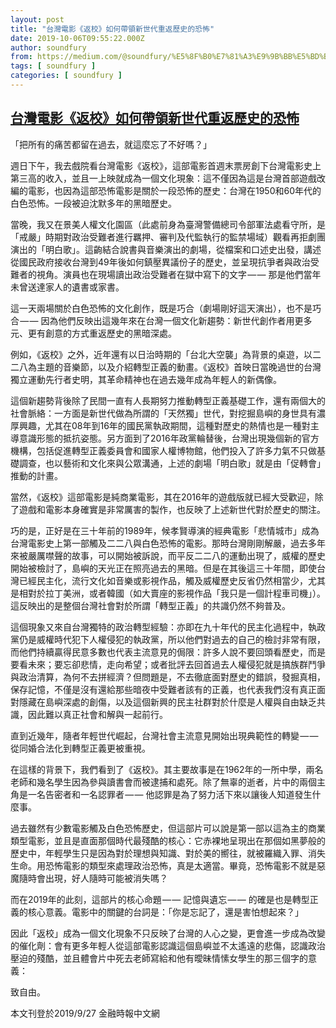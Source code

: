 ```yaml
---
layout: post
title: "台灣電影《返校》如何帶領新世代重返歷史的恐怖"
date: 2019-10-06T09:55:22.000Z
author: soundfury
from: https://medium.com/@soundfury/%E5%8F%B0%E7%81%A3%E9%9B%BB%E5%BD%B1-%E8%BF%94%E6%A0%A1-%E5%A6%82%E4%BD%95%E5%B8%B6%E9%A0%98%E6%96%B0%E4%B8%96%E4%BB%A3%E9%87%8D%E8%BF%94%E6%AD%B7%E5%8F%B2%E7%9A%84%E6%81%90%E6%80%96-798ea1912d7f?source=rss-37ea7441b075------2
tags: [ soundfury ]
categories: [ soundfury ]
---
```

<!--1570355722000-->
[台灣電影《返校》如何帶領新世代重返歷史的恐怖](https://medium.com/@soundfury/%E5%8F%B0%E7%81%A3%E9%9B%BB%E5%BD%B1-%E8%BF%94%E6%A0%A1-%E5%A6%82%E4%BD%95%E5%B8%B6%E9%A0%98%E6%96%B0%E4%B8%96%E4%BB%A3%E9%87%8D%E8%BF%94%E6%AD%B7%E5%8F%B2%E7%9A%84%E6%81%90%E6%80%96-798ea1912d7f?source=rss-37ea7441b075------2)
------

<div>
<p>「把所有的痛苦都留在過去，就這麼忘了不好嗎？」</p><p>週日下午，我去戲院看台灣電影《返校》，這部電影首週末票房創下台灣電影史上第三高的收入，並且一上映就成為一個文化現象：這不僅因為這是台灣首部遊戲改編的電影，也因為這部恐怖電影是關於一段恐怖的歷史：台灣在1950和60年代的白色恐怖。一段被迫沈默多年的黑暗歷史。</p><p>當晚，我又在景美人權文化園區（此處前身為臺灣警備總司令部軍法處看守所，是「戒嚴」時期對政治受難者進行羈押、審判及代監執行的監禁場域）觀看再拒劇團演出的「明白歌」。這齣結合說書與音樂演出的劇場，從檔案和口述史出發，講述從國民政府接收台灣到49年後如何鎮壓異議份子的歷史，並呈現抗爭者與政治受難者的視角。演員也在現場讀出政治受難者在獄中寫下的文字 — — 那是他們當年未曾送達家人的遺書或家書。</p><p>這一天兩場關於白色恐怖的文化創作，既是巧合（劇場剛好這天演出），也不是巧合 — — 因為他們反映出這幾年來在台灣一個文化新趨勢：新世代創作者用更多元、更有創意的方式重返歷史的黑暗深處。</p><p>例如，《返校》之外，近年還有以日治時期的「台北大空襲」為背景的桌遊，以二二八為主題的音樂節，以及介紹轉型正義的動畫。《返校》首映日當晚過世的台灣獨立運動先行者史明，其革命精神也在過去幾年成為年輕人的新偶像。</p><p>這個新趨勢背後除了民間一直有人長期努力推動轉型正義基礎工作，還有兩個大的社會脈絡：一方面是新世代做為所謂的「天然獨」世代，對挖掘島嶼的身世具有濃厚興趣，尤其在08年到16年的國民黨執政期間，這種對歷史的熱情也是一種對主導意識形態的抵抗姿態。另方面到了2016年政黨輪替後，台灣出現幾個新的官方機構，包括促進轉型正義委員會和國家人權博物館，他們投入了許多力氣不只做基礎調查，也以藝術和文化來與公眾溝通，上述的劇場「明白歌」就是由「促轉會」推動的計畫。</p><p>當然，《返校》這部電影是純商業電影，其在2016年的遊戲版就已經大受歡迎，除了遊戲和電影本身確實是非常厲害的製作，也反映了上述新世代對於歷史的關注。</p><p>巧的是，正好是在三十年前的1989年，候孝賢導演的經典電影「悲情城市」成為台灣電影史上第一部觸及二二八與白色恐怖的電影。那時台灣剛剛解嚴，過去多年來被嚴厲噤聲的故事，可以開始被訴說，而平反二二八的運動出現了，威權的歷史開始被檢討了，島嶼的天光正在照亮過去的黑暗。但是在其後這三十年間，即使台灣已經民主化，流行文化如音樂或影視作品，觸及威權歷史反省仍然相當少，尤其是相對於拉丁美洲，或者韓國（如大賣座的影視作品「我只是一個計程車司機」）。這反映出的是整個台灣社會對於所謂「轉型正義」的共識仍然不夠普及。</p><p>這個現象又來自台灣獨特的政治轉型經驗：亦即在九十年代的民主化過程中，執政黨仍是威權時代犯下人權侵犯的執政黨，所以他們對過去的自己的檢討非常有限，而他們持續贏得民意多數也代表主流意見的侷限：許多人說不要回頭看歷史，而是要看未來；要忘卻悲情，走向希望；或者批評去回首過去人權侵犯就是搞族群鬥爭與政治清算，為何不去拼經濟？但問題是，不去徹底面對歷史的錯誤，發掘真相，保存記憶，不僅是沒有還給那些暗夜中受難者該有的正義，也代表我們沒有真正面對隱藏在島嶼深處的創傷，以及這個新興的民主社群對於什麼是人權與自由缺乏共識，因此難以真正社會和解與一起前行。</p><p>直到近幾年，隨者年輕世代崛起，台灣社會主流意見開始出現典範性的轉變 — — 從同婚合法化到轉型正義更被重視。</p><p>在這樣的背景下，我們看到了《返校》。其主要故事是在1962年的一所中學，兩名老師和幾名學生因為參與讀書會而被逮捕和處死。除了無辜的逝者，片中的兩個主角是一名告密者和一名認罪者 — — 他認罪是為了努力活下來以讓後人知道發生什麼事。</p><p>過去雖然有少數電影觸及白色恐怖歷史，但這部片可以說是第一部以這為主的商業類型電影，並且是直面那個時代最殘酷的核心：它赤裸地呈現出在那個如黑夢般的歷史中，年輕學生只是因為對於理想與知識、對於美的嚮往，就被羅織入罪、消失生命。用恐怖電影的類型來處理政治恐怖，真是太適當。畢竟，恐怖電影不就是惡魔隨時會出現，好人隨時可能被消失嗎？</p><p>而在2019年的此刻，這部片的核心命題 — — 記憶與遺忘 — — 的確是也是轉型正義的核心意義。電影中的關鍵的台詞是：「你是忘記了，還是害怕想起來？」</p><p>因此「返校」成為一個文化現象不只反映了台灣的人心之變，更會進一步成為改變的催化劑：會有更多年輕人從這部電影認識這個島嶼並不太遙遠的悲傷，認識政治壓迫的殘酷，並且體會片中死去老師寫給和他有曖昧情愫女學生的那三個字的意義：</p><p>致自由。</p><p>本文刊登於2019/9/27 金融時報中文網</p><img src="https://medium.com/_/stat?event=post.clientViewed&referrerSource=full_rss&postId=798ea1912d7f" width="1" height="1" alt="">
</div>
